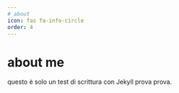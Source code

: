 ```yaml
---
# about
icon: fas fa-info-circle
order: 4
---
```

# about me

questo è solo un test di scrittura con Jekyll prova prova.

